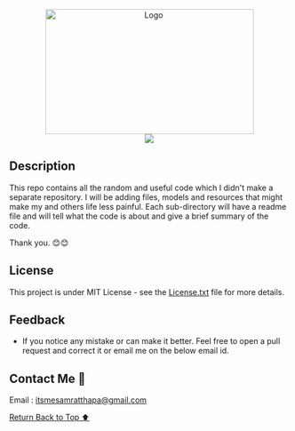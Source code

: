 <div align="center">
    <a href="https://github.com/itsmeSamrat" target="_blank">
        <img src="https://images.unsplash.com/photo-1516462919870-8bcf749b0135?ixlib=rb-4.0.3&ixid=MnwxMjA3fDB8MHxwaG90by1wYWdlfHx8fGVufDB8fHx8&auto=format&fit=crop&w=1170&q=80" 
        alt="Logo" width="375" height="225">
    </a>
</div>

<div align="center">
<img src="https://readme-typing-svg.demolab.com?font=Fira+Code&pause=500&center=true&vCenter=true&width=435&lines=Random+Nuggets+of+Code">
</div>

## Description

This repo contains all the random and useful code which I didn't make a separate repository. I will be adding files, models and resources that might make my and others life less painful. Each sub-directory will have a readme file and will tell what the code is about and give a brief summary of the code.

Thank you. 😊😊

## License

This project is under MIT License - see the [License.txt](<insert link here>) file for more details.

## Feedback

- If you notice any mistake or can make it better. Feel free to open a pull request and correct it or email me on the below email id.

## Contact Me 📨

Email : [itsmesamratthapa@gmail.com](mailto:itsmesamratthapa@gmail.com)

<!-- Back to the top -->

[Return Back to Top ⬆️](#getting-started)

